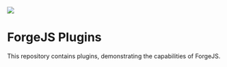 
![](https://cdn.forgejs.org/grav/images/ForgeJS-logo-650x200.png)

# ForgeJS Plugins

This repository contains plugins, demonstrating the capabilities of ForgeJS.
